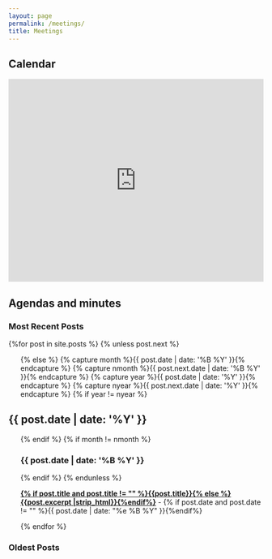```yaml
---
layout: page
permalink: /meetings/
title: Meetings
---
```


## Calendar 
<iframe src="https://calendar.google.com/calendar/embed?height=400&wkst=2&ctz=Europe%2FZurich&showPrint=0&showTitle=0&showDate=0&showTabs=0&mode=AGENDA&src=NzYyNGQ0YWRhNDE2YjI3YzdmYmE2YTcxMmI4OWNiZjY3OTdiZGJkNzc4NzgyNjVlYmNhNTEwOThhYThhNzk0NUBncm91cC5jYWxlbmRhci5nb29nbGUuY29t&color=%23039BE5" style="border-width:0" width="100%" height="400" frameborder="0" scrolling="no"></iframe>

## Agendas and minutes

<div id="archives">
  <section id="archive">
     <h3>Most Recent Posts</h3>
      {%for post in site.posts %}
      {% unless post.next %}
      <ul class="this">
          {% else %}
          {% capture month %}{{ post.date | date: '%B %Y' }}{% endcapture %}
          {% capture nmonth %}{{ post.next.date | date: '%B %Y' }}{% endcapture %}
          {% capture year %}{{ post.date | date: '%Y' }}{% endcapture %}
          {% capture nyear %}{{ post.next.date | date: '%Y' }}{% endcapture %}
          {% if year != nyear %}
      </ul>
      <h2 style="text-align:left;">{{ post.date | date: '%Y' }}</h2>
      <ul class="past">
          {% endif %}
          {% if month != nmonth %}
          <h3 style="text-align:left;">{{ post.date | date: '%B %Y' }}</h3>
          {% endif %}
          {% endunless %}
          <p><b><a href="{{ site.baseurl }}{{ post.url }}">{% if post.title and post.title != "" %}{{post.title}}{% else %}{{post.excerpt |strip_html}}{%endif%}</a></b> - {% if post.date and post.date != "" %}{{ post.date | date: "%e %B %Y" }}{%endif%}</p>
          {% endfor %}
      </ul>
    <h3>Oldest Posts</h3>
  </section>
</div>


